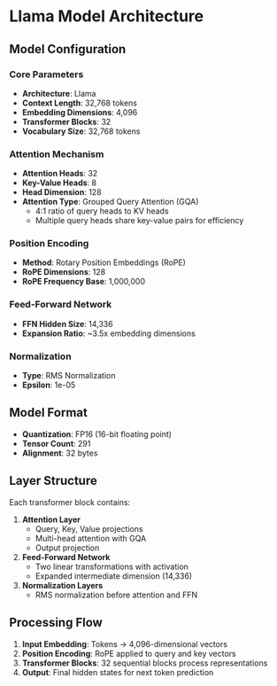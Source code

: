 # Llama Model Architecture

## Model Configuration

### Core Parameters
- **Architecture**: Llama
- **Context Length**: 32,768 tokens
- **Embedding Dimensions**: 4,096
- **Transformer Blocks**: 32
- **Vocabulary Size**: 32,768 tokens

### Attention Mechanism
- **Attention Heads**: 32
- **Key-Value Heads**: 8
- **Head Dimension**: 128
- **Attention Type**: Grouped Query Attention (GQA)
  - 4:1 ratio of query heads to KV heads
  - Multiple query heads share key-value pairs for efficiency

### Position Encoding
- **Method**: Rotary Position Embeddings (RoPE)
- **RoPE Dimensions**: 128
- **RoPE Frequency Base**: 1,000,000

### Feed-Forward Network
- **FFN Hidden Size**: 14,336
- **Expansion Ratio**: ~3.5x embedding dimensions

### Normalization
- **Type**: RMS Normalization
- **Epsilon**: 1e-05

## Model Format
- **Quantization**: FP16 (16-bit floating point)
- **Tensor Count**: 291
- **Alignment**: 32 bytes

## Layer Structure

Each transformer block contains:
1. **Attention Layer**
   - Query, Key, Value projections
   - Multi-head attention with GQA
   - Output projection
2. **Feed-Forward Network**
   - Two linear transformations with activation
   - Expanded intermediate dimension (14,336)
3. **Normalization Layers**
   - RMS normalization before attention and FFN

## Processing Flow

1. **Input Embedding**: Tokens → 4,096-dimensional vectors
2. **Position Encoding**: RoPE applied to query and key vectors
3. **Transformer Blocks**: 32 sequential blocks process representations
4. **Output**: Final hidden states for next token prediction